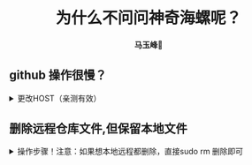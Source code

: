 # <div align='center'> 为什么不问问神奇海螺呢？ </div>
#### <p align = "center">马玉峰📜</p>

## github 操作很慢？

<details>

<summary>更改HOST（亲测有效）</summary>

- 获取github的IP

```bash
nslookup github.global.ssl.fastly.net
nslookup github.com
# 记录下IP ADDRESS,分别记录其IP地址为IPA,IPB。
```

- 编辑HOST
```bash
sudo vim /etc/hosts
将以下两行添加到末尾

github.global.ssl.fastly.net IPA
github.com IPB
```

- 刷新DNS缓存

```bash
#ubuntu
sudo /etc/init.d/networking restart
#再次git clone，速度直接起飞
```
</details>

## 删除远程仓库文件,但保留本地文件
<details>
<summary>操作步骤！注意：如果想本地远程都删除，直接sudo rm 删除即可</summary>

- 如果文件还未提交，直接把要文件添加到.gitignore中。
- 如果文件已经提交，先添加到.gitignore中，然后
```bash
git rm -r --cached .
git add .
git commit -m "清理git缓存"

git push origin 分支名
```


## 神奇代码
https://s.trojanflare.com/subscription/shadowrocket/571e5f5c-a842-41f4-8d91-8ec3a77b4eda

github access code:

https://##@github.com/mx2013713828/sdlg_work.git

FTP: CPEwifi密码：Aa987654321，服务器IP 192.168.1.111，用户名：apple 密码：apple

github recovery code:
7bdf9-ff289 
09128-87608 
7bf6e-c296b 
2ccfd-315b1 
3f72f-18a9a 
df8f2-19042 
d43ce-37c53 
177af-764bd 
76091-8ccd5 
e5179-0be2e 
a9f0d-50043 
f1609-8c06b 
6ce08-fd121 
ba92a-4600a 
668d3-e387f 
8c262-f25ba

gitcode :hsvFWvKTsd74PY2zNHnv6a-v
